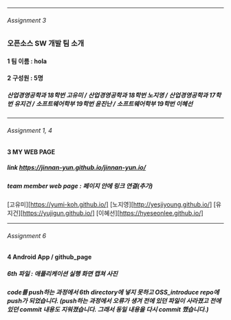 - - -
###### Assignment 3
### 오픈소스 SW 개발 팀 소개  

#### 1    팀 이름 : hola

#### 2    구성원 : 5명 

#####    산업경영공학과 18학번 고유미 / 산업경영공학과 18학번 노지영 / 산업경영공학과 17학번 유지건 / 소프트웨어학부 19학번 윤진난 / 소프트웨어학부 19학번 이혜선
- - -
###### Assignment 1, 4
#### 3 MY WEB PAGE 
##### *link*  https://jinnan-yun.github.io/jinnan-yun.io/
##### *team member* web page : 페이지 안에 링크 연결(추가)
[고유미][https://yumi-koh.github.io/] [노지영][http://yesjiyoung.github.io/] [유지건][https://yujigun.github.io/] [이혜선][https://hyeseonlee.github.io/]
- - -
###### Assignment 6
#### 4 Android App / github_page

##### 6th 파일 : 애플리케이션 실행 화면 캡쳐 사진 

##### code를 push하는 과정에서 6th directory에 넣지 못하고 OSS_introduce repo에 push가 되었습니다. (push하는 과정에서 오류가 생겨 전에 있던 파일이 사라졌고 전에 있던 commit 내용도 지워졌습니다. 그래서 동일 내용을 다시 commit 했습니다.)

